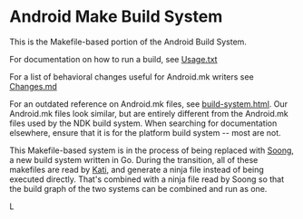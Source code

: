 # Android Make Build System

This is the Makefile-based portion of the Android Build System.

For documentation on how to run a build, see [Usage.txt](Usage.txt)

For a list of behavioral changes useful for Android.mk writers see
[Changes.md](Changes.md)

For an outdated reference on Android.mk files, see
[build-system.html](/core/build-system.html). Our Android.mk files look similar,
but are entirely different from the Android.mk files used by the NDK build
system. When searching for documentation elsewhere, ensure that it is for the
platform build system -- most are not.

This Makefile-based system is in the process of being replaced with [Soong], a
new build system written in Go. During the transition, all of these makefiles
are read by [Kati], and generate a ninja file instead of being executed
directly. That's combined with a ninja file read by Soong so that the build
graph of the two systems can be combined and run as one.

[Kati]: https://github.com/google/kati
[Soong]: https://android.googlesource.com/platform/build/soong/+/master

L
